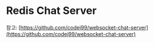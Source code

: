 # Redis Chat Server


참고: [https://github.com/codej99/websocket-chat-server](https://github.com/codej99/websocket-chat-server)